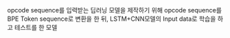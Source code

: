 opcode sequence를 입력받는 딥러닝 모델을 제작하기 위해 opcode sequence를 BPE Token sequence로 변환을 한 뒤, 
LSTM+CNN모델의 Input data로 학습을 하고 테스트를 한 모델
